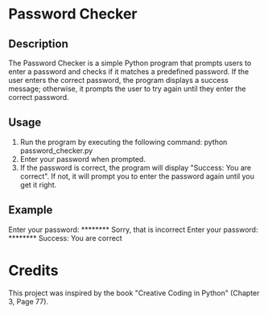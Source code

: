 # Password Checker

## Description
The Password Checker is a simple Python program that prompts users to enter a password and checks if it matches a predefined password. 
If the user enters the correct password, the program displays a success message; 
otherwise, it prompts the user to try again until they enter the correct password.

## Usage
1. Run the program by executing the following command: python password_checker.py
2. Enter your password when prompted.
3. If the password is correct, the program will display "Success: You are correct". 
If not, it will prompt you to enter the password again until you get it right.

## Example
Enter your password: ********
Sorry, that is incorrect
Enter your password: ********
Success: You are correct

# Credits
This project was inspired by the book "Creative Coding in Python" (Chapter 3, Page 77).